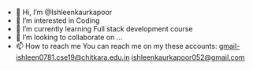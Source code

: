 - 👋 Hi, I’m @Ishleenkaurkapoor
- 👀 I’m interested in Coding
- 🌱 I’m currently learning Full stack development course
- 💞️ I’m looking to collaborate on ...
- 📫 How to reach me
  You can reach me on my these accounts:
  gmail-ishleen0781.cse19@chitkara.edu.in
        ishleenkaurkapoor052@gmail.com
  

<!---
Ishleenkaurkapoor/Ishleenkaurkapoor is a ✨ special ✨ repository because its `README.md` (this file) appears on your GitHub profile.
You can click the Preview link to take a look at your changes.
--->
